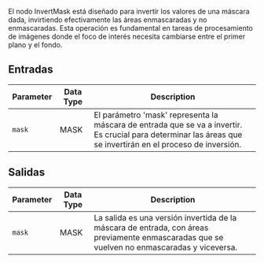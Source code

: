 El nodo InvertMask está diseñado para invertir los valores de una máscara dada, invirtiendo efectivamente las áreas enmascaradas y no enmascaradas. Esta operación es fundamental en tareas de procesamiento de imágenes donde el foco de interés necesita cambiarse entre el primer plano y el fondo.

## Entradas

| Parameter | Data Type | Description |
|-----------|--------------|-------------|
| `mask`    | MASK         | El parámetro 'mask' representa la máscara de entrada que se va a invertir. Es crucial para determinar las áreas que se invertirán en el proceso de inversión. |

## Salidas

| Parameter | Data Type | Description |
|-----------|--------------|-------------|
| `mask`    | MASK         | La salida es una versión invertida de la máscara de entrada, con áreas previamente enmascaradas que se vuelven no enmascaradas y viceversa. |
